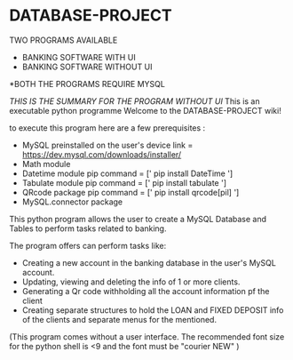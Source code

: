 # DATABASE-PROJECT

TWO PROGRAMS AVAILABLE
- BANKING SOFTWARE WITH UI
- BANKING SOFTWARE WITHOUT UI

*BOTH THE PROGRAMS REQUIRE MYSQL

*THIS IS THE SUMMARY FOR THE PROGRAM WITHOUT UI*
This is an executable python programme
Welcome to the DATABASE-PROJECT wiki!

to execute this program here are a few prerequisites :

* MySQL preinstalled on the user's device     link = https://dev.mysql.com/downloads/installer/
* Math module
* Datetime module                             pip command = [' pip install DateTime  ']
* Tabulate module                             pip command = [' pip install tabulate ']
* QRcode package                              pip command = [' pip install qrcode[pil] ']
* MySQL.connector package



This python program allows the user to create a MySQL Database and Tables to perform tasks related to banking.

The program offers can perform tasks like:
*  Creating a new account in the banking database in the user's MySQL account.
*  Updating, viewing and deleting the info of 1 or more clients.
*  Generating a Qr code withholding all the account information pf the client
*  Creating separate structures to hold the LOAN and FIXED DEPOSIT info of the clients and separate menus for the mentioned.


(This program comes without a user interface.
The recommended font size for the python shell is <9 and the font must be "courier NEW" )


